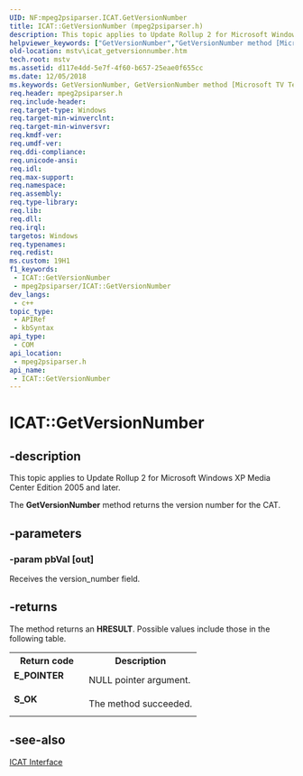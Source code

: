 ```yaml
---
UID: NF:mpeg2psiparser.ICAT.GetVersionNumber
title: ICAT::GetVersionNumber (mpeg2psiparser.h)
description: This topic applies to Update Rollup 2 for Microsoft Windows XP Media Center Edition 2005 and later.
helpviewer_keywords: ["GetVersionNumber","GetVersionNumber method [Microsoft TV Technologies]","GetVersionNumber method [Microsoft TV Technologies]","ICAT interface","ICAT interface [Microsoft TV Technologies]","GetVersionNumber method","ICAT.GetVersionNumber","ICAT::GetVersionNumber","ICATGetVersionNumber","mpeg2psiparser/ICAT::GetVersionNumber","mstv.icat_getversionnumber"]
old-location: mstv\icat_getversionnumber.htm
tech.root: mstv
ms.assetid: d117e4dd-5e7f-4f60-b657-25eae0f655cc
ms.date: 12/05/2018
ms.keywords: GetVersionNumber, GetVersionNumber method [Microsoft TV Technologies], GetVersionNumber method [Microsoft TV Technologies],ICAT interface, ICAT interface [Microsoft TV Technologies],GetVersionNumber method, ICAT.GetVersionNumber, ICAT::GetVersionNumber, ICATGetVersionNumber, mpeg2psiparser/ICAT::GetVersionNumber, mstv.icat_getversionnumber
req.header: mpeg2psiparser.h
req.include-header: 
req.target-type: Windows
req.target-min-winverclnt: 
req.target-min-winversvr: 
req.kmdf-ver: 
req.umdf-ver: 
req.ddi-compliance: 
req.unicode-ansi: 
req.idl: 
req.max-support: 
req.namespace: 
req.assembly: 
req.type-library: 
req.lib: 
req.dll: 
req.irql: 
targetos: Windows
req.typenames: 
req.redist: 
ms.custom: 19H1
f1_keywords:
 - ICAT::GetVersionNumber
 - mpeg2psiparser/ICAT::GetVersionNumber
dev_langs:
 - c++
topic_type:
 - APIRef
 - kbSyntax
api_type:
 - COM
api_location:
 - mpeg2psiparser.h
api_name:
 - ICAT::GetVersionNumber
---
```


# ICAT::GetVersionNumber


## -description

This topic applies to Update Rollup 2 for Microsoft Windows XP Media Center Edition 2005 and later.
        



The <b>GetVersionNumber</b> method returns the version number for the CAT.

## -parameters

### -param pbVal [out]

Receives the version_number field.

## -returns

The method returns an <b>HRESULT</b>. Possible values include those in the following table.

<table>
<tr>
<th>Return code</th>
<th>Description</th>
</tr>
<tr>
<td width="40%">
<dl>
<dt><b>E_POINTER</b></dt>
</dl>
</td>
<td width="60%">
NULL pointer argument.

</td>
</tr>
<tr>
<td width="40%">
<dl>
<dt><b>S_OK</b></dt>
</dl>
</td>
<td width="60%">
The method succeeded.

</td>
</tr>
</table>

## -see-also

<a href="/windows/desktop/api/mpeg2psiparser/nn-mpeg2psiparser-icat">ICAT Interface</a>

